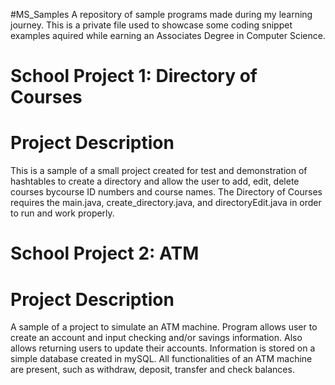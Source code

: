 #MS_Samples
A repository of sample programs made during my learning journey. This is a private file used to showcase some coding snippet examples aquired while earning an Associates Degree in Computer Science. 

# School Project 1: Directory of Courses
# Project Description 
This is a sample of a small project created for test and demonstration of hashtables to create a directory and allow the user to add, edit, delete courses bycourse ID numbers and course names.
The Directory of Courses requires the main.java, create_directory.java, and directoryEdit.java in order to run and work properly.

# School Project 2: ATM
# Project Description 

A sample of a project to simulate an ATM machine. Program allows user to create an account and input checking and/or savings information. Also allows returning users to update their accounts. Information is stored on a simple database created in mySQL.
All functionalities of an ATM machine are present, such as withdraw, deposit, transfer and check balances.
